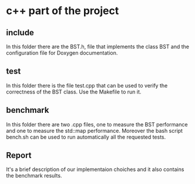 # c++ part of the project

## include 

In this folder there are the BST.h, file that implements the class BST and the configuration file for Doxygen documentation. 

## test 

In this folder there is the file test.cpp that can be used to verify the correctness of the BST class. Use the Makefile to run it.

## benchmark 

In this folder there are two .cpp files, one to measure the BST performance and one to measure the std::map performance. Moreover the bash script bench.sh can be used to run automatically all the requested tests. 

## Report

It's a brief description of our implementaion choiches and it also contains the benchmark results. 
